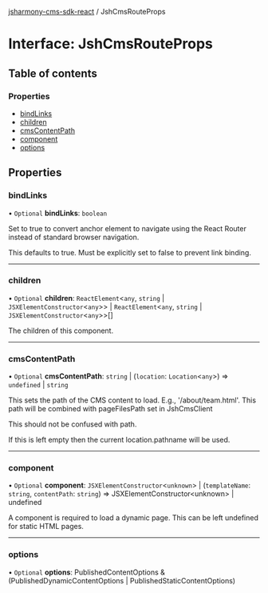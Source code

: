 [jsharmony-cms-sdk-react](../README.md) / JshCmsRouteProps

# Interface: JshCmsRouteProps

## Table of contents

### Properties

- [bindLinks](JshCmsRouteProps.md#bindlinks)
- [children](JshCmsRouteProps.md#children)
- [cmsContentPath](JshCmsRouteProps.md#cmscontentpath)
- [component](JshCmsRouteProps.md#component)
- [options](JshCmsRouteProps.md#options)

## Properties

### bindLinks

• `Optional` **bindLinks**: `boolean`

Set to true to convert anchor element to navigate using the React
Router instead of standard browser navigation.

This defaults to true. Must be explicitly set
to false to prevent link binding.

___

### children

• `Optional` **children**: `ReactElement`\<`any`, `string` \| `JSXElementConstructor`\<`any`\>\> \| `ReactElement`\<`any`, `string` \| `JSXElementConstructor`\<`any`\>\>[]

The children of this component.

___

### cmsContentPath

• `Optional` **cmsContentPath**: `string` \| (`location`: `Location`\<`any`\>) => `undefined` \| `string`

This sets the path of the CMS content to load.
E.g., '/about/team.html'.
This path will be combined with pageFilesPath set in JshCmsClient

This should not be confused with path.

If this is left empty then the current location.pathname will be used.

___

### component

• `Optional` **component**: `JSXElementConstructor`\<`unknown`\> \| (`templateName`: `string`, `contentPath`: `string`) => JSXElementConstructor\<unknown\> \| undefined

A component is required to load a dynamic page.
This can be left undefined for static HTML pages.

___

### options

• `Optional` **options**: PublishedContentOptions & (PublishedDynamicContentOptions \| PublishedStaticContentOptions)
